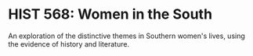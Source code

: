 # HIST 568: Women in the South

An exploration of the distinctive themes in Southern women's lives, using the evidence of history and literature.